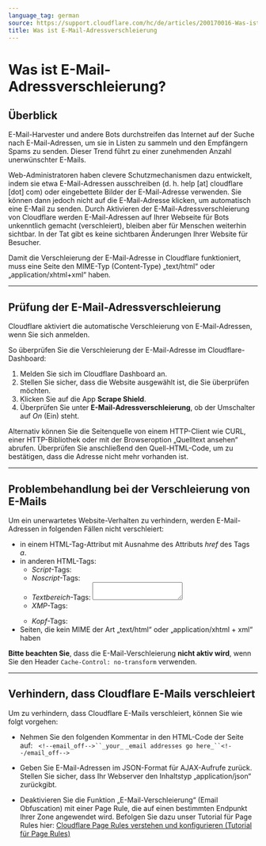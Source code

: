```yaml
---
language_tag: german
source: https://support.cloudflare.com/hc/de/articles/200170016-Was-ist-E-Mail-Adressverschleierung-
title: Was ist E-Mail-Adressverschleierung 
---
```


# Was ist E-Mail-Adressverschleierung? 



## Überblick

E-Mail-Harvester und andere Bots durchstreifen das Internet auf der Suche nach E-Mail-Adressen, um sie in Listen zu sammeln und den Empfängern Spams zu senden. Dieser Trend führt zu einer zunehmenden Anzahl unerwünschter E-Mails.

Web-Administratoren haben clevere Schutzmechanismen dazu entwickelt, indem sie etwa E-Mail-Adressen ausschreiben (d. h. help \[at\] cloudflare \[dot\] com) oder eingebettete Bilder der E-Mail-Adresse verwenden. Sie können dann jedoch nicht auf die E-Mail-Adresse klicken, um automatisch eine E-Mail zu senden. Durch Aktivieren der E-Mail-Adressverschleierung von Cloudflare werden E-Mail-Adressen auf Ihrer Webseite für Bots unkenntlich gemacht (verschleiert), bleiben aber für Menschen weiterhin sichtbar. In der Tat gibt es keine sichtbaren Änderungen Ihrer Website für Besucher.

Damit die Verschleierung der E-Mail-Adresse in Cloudflare funktioniert, muss eine Seite den MIME-Typ (Content-Type) „text/html“ oder „application/xhtml+xml“ haben. 

___

## Prüfung der E-Mail-Adressverschleierung

Cloudflare aktiviert die automatische Verschleierung von E-Mail-Adressen, wenn Sie sich anmelden. 

So überprüfen Sie die Verschleierung der E-Mail-Adresse im Cloudflare-Dashboard:

1.  Melden Sie sich im Cloudflare Dashboard an.
2.  Stellen Sie sicher, dass die Website ausgewählt ist, die Sie überprüfen möchten.
3.  Klicken Sie auf die App **Scrape Shield**.
4.  Überprüfen Sie unter **E-Mail-Adressverschleierung**, ob der Umschalter auf _On_ (Ein) steht.

Alternativ können Sie die Seitenquelle von einem HTTP-Client wie CURL, einer HTTP-Bibliothek oder mit der Browseroption „Quelltext ansehen“ abrufen. Überprüfen Sie anschließend den Quell-HTML-Code, um zu bestätigen, dass die Adresse nicht mehr vorhanden ist. 

___

## Problembehandlung bei der Verschleierung von E-Mails

Um ein unerwartetes Website-Verhalten zu verhindern, werden E-Mail-Adressen in folgenden Fällen nicht verschleiert:

-   in einem HTML-Tag-Attribut mit Ausnahme des Attributs _href_ des Tags _a_.
-   in anderen HTML-Tags:
    -   _Script_\-Tags: <script></script>
    -   _Noscript_\-Tags: <noscript></noscript>
    -   _Textbereich_\-Tags: <textarea></textarea>
    -   _XMP_\-Tags: <xmp></xmp>
    -   _Kopf_\-Tags: <head></head>
-   Seiten, die kein MIME der Art „text/html“ oder „application/xhtml + xml“ haben

**Bitte beachten Sie**, dass die E-Mail-Verschleierung **nicht aktiv wird**, wenn Sie den Header `Cache-Control: no-transform` verwenden.

___

## Verhindern, dass Cloudflare E-Mails verschleiert

Um zu verhindern, dass Cloudflare E-Mails verschleiert, können Sie wie folgt vorgehen:

-   Nehmen Sie den folgenden Kommentar in den HTML-Code der Seite auf:   `<!--email_off-->``_your_` `_email addresses go here_``<!--/email_off-->`

-   Geben Sie E-Mail-Adressen im JSON-Format für AJAX-Aufrufe zurück. Stellen Sie sicher, dass Ihr Webserver den Inhaltstyp „application/json“ zurückgibt.

-   Deaktivieren Sie die Funktion „E-Mail-Verschleierung“ (Email Obfuscation) mit einer Page Rule, die auf einen bestimmten Endpunkt Ihrer Zone angewendet wird. Befolgen Sie dazu unser Tutorial für Page Rules hier: [Cloudflare Page Rules verstehen und konfigurieren (Tutorial für Page Rules)](https://support.cloudflare.com/hc/de/articles/218411427-Understanding-and-Configuring-Cloudflare-Page-Rules-Page-Rules-Tutorial-#h_18YTlvNlZET4Poljeih3TJ)
